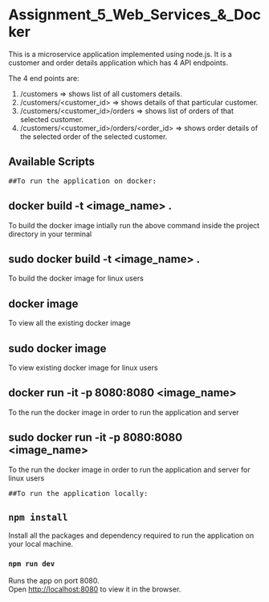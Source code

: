# Assignment_5_Web_Services_&_Docker

This is a microservice application implemented using node.js. It is a customer and order details application which has 4 API endpoints. 

The 4 end points are:
1. /customers => shows list of all customers details.
2. /customers/<customer_id> => shows details of that particular customer.
3. /customers/<customer_id>/orders => shows list of orders of that selected customer.
4. /customers/<customer_id>/orders/<order_id> => shows order details of the selected order of the selected customer.

## Available Scripts

<kbd> ##To run the application on docker: </kbd>

## docker build -t <image_name> .

To build the docker image intially run the above command inside the project directory in your terminal

## sudo docker build -t <image_name> .

To build the docker image for linux users

## docker image

To view all the existing docker image

## sudo docker image

To view existing docker image for linux users

## docker run -it -p 8080:8080 <image_name>

To the run the docker image in order to run the application and server

## sudo docker run -it -p 8080:8080 <image_name>

To the run the docker image in order to run the application and server for linux users


  <kbd> ##To run the application locally: </kbd>

## `npm install`

Install all the packages and dependency required to run the application on your local machine.

### `npm run dev`

Runs the app on port 8080.\
Open [http://localhost:8080](http://localhost:8080) to view it in the browser.

